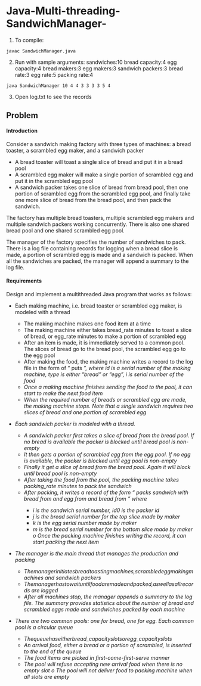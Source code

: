 # Java-Multi-threading-SandwichManager-
1. To compile:
```
javac SandwichManager.java
```

2. Run with sample arguments: 
sandwiches:10
bread capacity:4
egg capacity:4
bread makers:3
egg makers:3
sandwich packers:3
bread rate:3
egg rate:5
packing rate:4
```
java SandwichManager 10 4 4 3 3 3 3 5 4
```

3. Open log.txt to see the records


## Problem
#### Introduction
Consider a sandwich making factory with three types of machines: a bread toaster, a scrambled egg maker, and a sandwich packer
- A bread toaster will toast a single slice of bread and put it in a bread pool
- A scrambled egg maker will make a single portion of scrambled egg and put it in the
scrambled egg pool
- A sandwich packer takes one slice of bread from bread pool, then one portion of
scrambled egg from the scrambled egg pool, and finally take one more slice of bread from the bread pool, and then pack the sandwich.

The factory has multiple bread toasters, multiple scrambled egg makers and multiple sandwich packers working concurrently. There is also one shared bread pool and one shared scrambled egg pool.

The manager of the factory specifies the number of sandwiches to pack. There is a log file containing records for logging when a bread slice is made, a portion of scrambled egg is made and a sandwich is packed. When all the sandwiches are packed, the manager will append a summary to the log file.

#### Requirements
Design and implement a multithreaded Java program that works as follows:

- Each making machine, i.e. bread toaster or scrambled egg maker, is modeled with a
thread
  - The making machine makes one food item at a time
  - The making machine either takes bread_rate minutes to toast a slice of bread, or egg_rate minutes to make a portion of scrambled egg
  - After an item is made, it is immediately served to a common pool. The slices of bread go to the bread pool, the scrambled egg go to the egg pool
  - After making the food, the making machine writes a record to the log file in the form of “<id> puts <type> <i>”, where id is a serial number of the making machine, type is either “bread” or “egg”, i is serial number of the food
  - Once a making machine finishes sending the food to the pool, it can start to make the next food item
  - When the required number of breads or scrambled egg are made, the making machine stops. Note that a single sandwich requires two slices of bread and one portion of scrambled egg

- Each sandwich packer is modeled with a thread.
  - A sandwich packer first takes a slice of bread from the bread pool. If no bread is available the packer is blocked until bread pool is non-empty
  - It then gets a portion of scrambled egg from the egg pool. If no egg is available, the packer is blocked until egg pool is non-empty
  - Finally it get a slice of bread from the bread pool. Again it will block until bread pool is non-empty
  - After taking the food from the pool, the packing machine takes packing_rate minutes to pack the sandwich
  - After packing, it writes a record of the form “<id0> packs sandwich <i> with bread <j> from <id1> and egg <k> from <id2> and bread <m> from <id3>” where
    - i is the sandwich serial number, id0 is the packer id
    - j is the bread serial number for the top slice made by maker <id1>
    - k is the egg serial number made by maker <id2>
    - m is the bread serial number for the bottom slice made by maker <id3> o Once the packing machine finishes writing the record, it can start packing the next item

- The manager is the main thread that manages the production and packing
  - Themanagerinitiatesbreadtoastingmachines,scrambledeggmakingmachines and sandwich packers
  - Themanagerhastowaituntilfoodaremadeandpacked,aswellasallrecords are logged
  - After all machines stop, the manager appends a summary to the log file. The summary provides statistics about the number of bread and scrambled eggs made and sandwiches packed by each machine

- There are two common pools: one for bread, one for egg. Each common pool is a circular queue
  - Thequeuehaseitherbread_capacityslotsoregg_capacityslots
  - An arrival food, either a bread or a portion of scrambled, is inserted to the end of the queue
  - The food items are picked in first-come-first-serve manner
  - The pool will refuse accepting new arrival food when there is no empty slot o The pool will not deliver food to packing machine when all slots are empty
